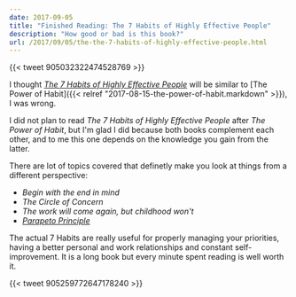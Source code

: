 ```yaml
---
date: 2017-09-05
title: "Finished Reading: The 7 Habits of Highly Effective People"
description: "How good or bad is this book?"
url: /2017/09/05/the-the-7-habits-of-highly-effective-people.html
---
```


{{< tweet 905032322474528769 >}}

I thought [_The 7 Habits of Highly Effective People_](https://en.wikipedia.org/wiki/The_7_Habits_of_Highly_Effective_People) will be similar to [The Power of Habit]({{< relref "2017-08-15-the-power-of-habit.markdown" >}}), I was wrong.

I did not plan to read _The 7 Habits of Highly Effective People_ after _The Power of Habit_, but I'm glad I did because both books complement each other, and to me this one depends on the knowledge you gain from the latter.

There are lot of topics covered that definetly make you look at things from a different perspective:

* _Begin with the end in mind_
* _The Circle of Concern_
* _The work will come again, but childhood won't_
* [_Parapeto Principle_](https://en.wikipedia.org/wiki/Pareto_principle)

The actual 7 Habits are really useful for properly managing your priorities, having a better personal and work relationships and constant self-improvement. It is a long book but every minute spent reading is well worth it.

{{< tweet 905259772647178240 >}}

